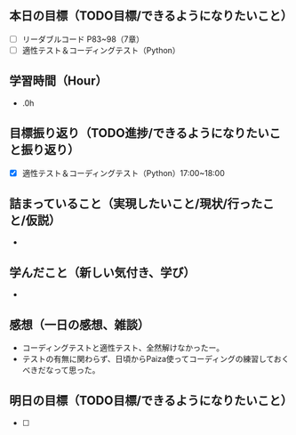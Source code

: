 ## 本日の目標（TODO目標/できるようになりたいこと）
- [ ] リーダブルコード P83~98（7章）
- [ ] 適性テスト＆コーディングテスト（Python）
　
## 学習時間（Hour）
- .0h

## 目標振り返り（TODO進捗/できるようになりたいこと振り返り）
- [x] 適性テスト＆コーディングテスト（Python）17:00~18:00

##  詰まっていること（実現したいこと/現状/行ったこと/仮説）
-

## 学んだこと（新しい気付き、学び）
-

## 感想（一日の感想、雑談）
- コーディングテストと適性テスト、全然解けなかったー。
- テストの有無に関わらず、日頃からPaiza使ってコーディングの練習しておくべきだなって思った。

## 明日の目標（TODO目標/できるようになりたいこと）
- [ ]
